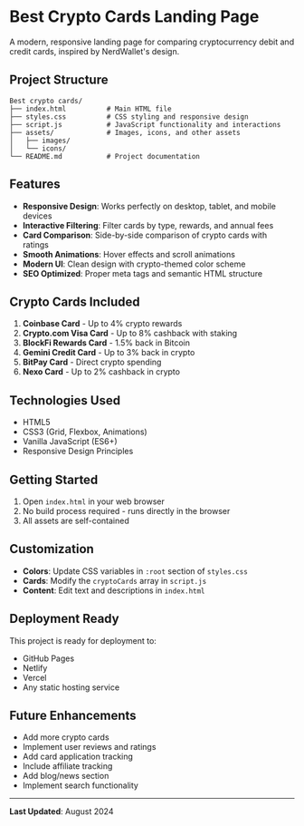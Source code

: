 # Best Crypto Cards Landing Page

A modern, responsive landing page for comparing cryptocurrency debit and credit cards, inspired by NerdWallet's design.

## Project Structure

```
Best crypto cards/
├── index.html          # Main HTML file
├── styles.css          # CSS styling and responsive design
├── script.js           # JavaScript functionality and interactions
├── assets/             # Images, icons, and other assets
│   ├── images/
│   └── icons/
└── README.md           # Project documentation
```

## Features

- **Responsive Design**: Works perfectly on desktop, tablet, and mobile devices
- **Interactive Filtering**: Filter cards by type, rewards, and annual fees
- **Card Comparison**: Side-by-side comparison of crypto cards with ratings
- **Smooth Animations**: Hover effects and scroll animations
- **Modern UI**: Clean design with crypto-themed color scheme
- **SEO Optimized**: Proper meta tags and semantic HTML structure

## Crypto Cards Included

1. **Coinbase Card** - Up to 4% crypto rewards
2. **Crypto.com Visa Card** - Up to 8% cashback with staking
3. **BlockFi Rewards Card** - 1.5% back in Bitcoin
4. **Gemini Credit Card** - Up to 3% back in crypto
5. **BitPay Card** - Direct crypto spending
6. **Nexo Card** - Up to 2% cashback in crypto

## Technologies Used

- HTML5
- CSS3 (Grid, Flexbox, Animations)
- Vanilla JavaScript (ES6+)
- Responsive Design Principles

## Getting Started

1. Open `index.html` in your web browser
2. No build process required - runs directly in the browser
3. All assets are self-contained

## Customization

- **Colors**: Update CSS variables in `:root` section of `styles.css`
- **Cards**: Modify the `cryptoCards` array in `script.js`
- **Content**: Edit text and descriptions in `index.html`

## Deployment Ready

This project is ready for deployment to:
- GitHub Pages
- Netlify
- Vercel
- Any static hosting service

## Future Enhancements

- Add more crypto cards
- Implement user reviews and ratings
- Add card application tracking
- Include affiliate tracking
- Add blog/news section
- Implement search functionality

---

**Last Updated**: August 2024